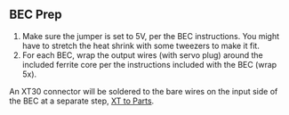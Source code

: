 ## BEC Prep

1. Make sure the jumper is set to 5V, per the BEC instructions. You might have to stretch the heat shrink with some tweezers to make it fit.
2.  For each BEC, wrap the output wires (with servo plug) around the included ferrite core per the instructions included with the BEC (wrap 5x).

An XT30 connector will be soldered to the bare wires on the input side of the BEC at a separate step, [XT to Parts](xtparts.md).
